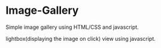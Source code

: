 # Image-Gallery
Simple image gallery using HTML/CSS and javascript.

lightbox(displaying the image on click) view using javascript.


